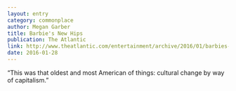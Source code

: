 ```yaml
---
layout: entry
category: commonplace
author: Megan Garber
title: Barbie's New Hips
publication: The Atlantic
link: http://www.theatlantic.com/entertainment/archive/2016/01/barbies-hips-dont-lie/432741/
date: 2016-01-28
---
```


“This was that oldest and most American of things: cultural change by way of capitalism.”

